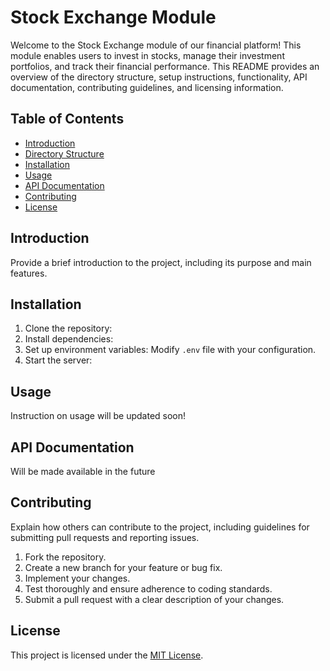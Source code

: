 # Stock Exchange Module

Welcome to the Stock Exchange module of our financial platform! This module enables users to invest in stocks, manage their investment portfolios, and track their financial performance. This README provides an overview of the directory structure, setup instructions, functionality, API documentation, contributing guidelines, and licensing information.

## Table of Contents

- [Introduction](#introduction)
- [Directory Structure](#directory-structure)
- [Installation](#installation)
- [Usage](#usage)
- [API Documentation](#api-documentation)
- [Contributing](#contributing)
- [License](#license)

## Introduction

Provide a brief introduction to the project, including its purpose and main features.


## Installation

1. Clone the repository:
2. Install dependencies:
3. Set up environment variables:
Modify `.env` file with your configuration.
4. Start the server:


## Usage

Instruction on usage will be updated soon!

## API Documentation

Will be made available in the future

## Contributing

Explain how others can contribute to the project, including guidelines for submitting pull requests and reporting issues.

1. Fork the repository.
2. Create a new branch for your feature or bug fix.
3. Implement your changes.
4. Test thoroughly and ensure adherence to coding standards.
5. Submit a pull request with a clear description of your changes.


## License

This project is licensed under the [MIT License](./LICENSE).



